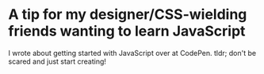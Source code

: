 
# A tip for my designer/CSS-wielding friends wanting to learn JavaScript

I wrote about getting started with JavaScript over at CodePen. tldr; don't be scared and just start creating!
